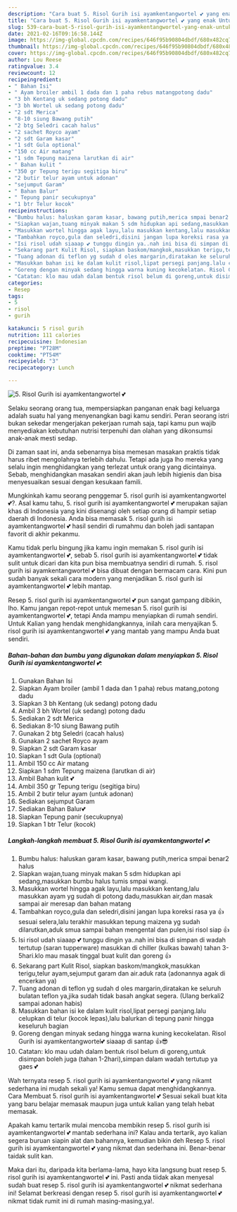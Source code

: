 ```yaml
---
description: "Cara buat 5. Risol Gurih isi ayamkentangwortel 💕 yang enak Untuk Jualan"
title: "Cara buat 5. Risol Gurih isi ayamkentangwortel 💕 yang enak Untuk Jualan"
slug: 539-cara-buat-5-risol-gurih-isi-ayamkentangwortel-yang-enak-untuk-jualan
date: 2021-02-16T09:16:58.144Z
image: https://img-global.cpcdn.com/recipes/646f95b90804dbdf/680x482cq70/5-risol-gurih-isi-ayamkentangwortel-💕-foto-resep-utama.jpg
thumbnail: https://img-global.cpcdn.com/recipes/646f95b90804dbdf/680x482cq70/5-risol-gurih-isi-ayamkentangwortel-💕-foto-resep-utama.jpg
cover: https://img-global.cpcdn.com/recipes/646f95b90804dbdf/680x482cq70/5-risol-gurih-isi-ayamkentangwortel-💕-foto-resep-utama.jpg
author: Lou Reese
ratingvalue: 3.4
reviewcount: 12
recipeingredient:
- " Bahan Isi"
- " Ayam broiler ambil 1 dada dan 1 paha rebus matangpotong dadu"
- "3 bh Kentang uk sedang potong dadu"
- "3 bh Wortel uk sedang potong dadu"
- "2 sdt Merica"
- "8-10 siung Bawang putih"
- "2 btg Seledri cacah halus"
- "2 sachet Royco ayam"
- "2 sdt Garam kasar"
- "1 sdt Gula optional"
- "150 cc Air matang"
- "1 sdm Tepung maizena larutkan di air"
- " Bahan kulit "
- "350 gr Tepung terigu segitiga biru"
- "2 butir telur ayam untuk adonan"
- "sejumput Garam"
- " Bahan Balur"
- " Tepung panir secukupnya"
- "1 btr Telur kocok"
recipeinstructions:
- "Bumbu halus: haluskan garam kasar, bawang putih,merica smpai benar2 halus"
- "Siapkan wajan,tuang minyak makan 5 sdm hidupkan api sedang,masukkan bumbu halus tumis smpai wangi."
- "Masukkan wortel hingga agak layu,lalu masukkan kentang,lalu masukkan ayam yg sudah di potong dadu,masukkan air,dan masak sampai air meresap dan bahan matang"
- "Tambahkan royco,gula dan seledri,disini jangan lupa koreksi rasa ya 👍sesuai selera,lalu terakhir masukkan tepung maizena yg sudah dilarutkan,aduk smua sampai bahan mengental dan pulen,isi risol siap 👍"
- "Isi risol udah siaaap 💕 tunggu dingin ya..nah ini bisa di simpan di wadah tertutup (saran tupperware) masukkan di chiller (kulkas bawah) tahan 3-5hari.klo mau masak tinggal buat kulit dan goreng 👍"
- "Sekarang part Kulit Risol, siapkan baskom/mangkok,masukkan terigu,telur ayam,sejumput garam dan air.aduk rata (adonannya agak di encerkan ya)"
- "Tuang adonan di teflon yg sudah d oles margarin,diratakan ke seluruh bulatan teflon ya,jika sudah tidak basah angkat segera. (Ulang berkali2 sampai adonan habis)"
- "Masukkan bahan isi ke dalam kulit risol,lipat persegi panjang.lalu celupkan di telur (kocok lepas),lalu balurkan di tepung panir hingga keseluruh bagian"
- "Goreng dengan minyak sedang hingga warna kuning kecokelatan. Risol Gurih isi ayamkentangwortel💕 siaaap di santap 👍😎"
- "Catatan: klo mau udah dalam bentuk risol belum di goreng,untuk disimpan boleh juga (tahan 1-2hari),simpan dalam wadah tertutup ya gaes 💕"
categories:
- Resep
tags:
- 5
- risol
- gurih

katakunci: 5 risol gurih 
nutrition: 111 calories
recipecuisine: Indonesian
preptime: "PT28M"
cooktime: "PT54M"
recipeyield: "3"
recipecategory: Lunch

---
```



![5. Risol Gurih isi ayamkentangwortel 💕](https://img-global.cpcdn.com/recipes/646f95b90804dbdf/680x482cq70/5-risol-gurih-isi-ayamkentangwortel-💕-foto-resep-utama.jpg)

Selaku seorang orang tua, mempersiapkan panganan enak bagi keluarga adalah suatu hal yang menyenangkan bagi kamu sendiri. Peran seorang istri bukan sekedar mengerjakan pekerjaan rumah saja, tapi kamu pun wajib menyediakan kebutuhan nutrisi terpenuhi dan olahan yang dikonsumsi anak-anak mesti sedap.

Di zaman  saat ini, anda sebenarnya bisa memesan masakan praktis tidak harus ribet mengolahnya terlebih dahulu. Tetapi ada juga lho mereka yang selalu ingin menghidangkan yang terlezat untuk orang yang dicintainya. Sebab, menghidangkan masakan sendiri akan jauh lebih higienis dan bisa menyesuaikan sesuai dengan kesukaan famili. 



Mungkinkah kamu seorang penggemar 5. risol gurih isi ayamkentangwortel 💕?. Asal kamu tahu, 5. risol gurih isi ayamkentangwortel 💕 merupakan sajian khas di Indonesia yang kini disenangi oleh setiap orang di hampir setiap daerah di Indonesia. Anda bisa memasak 5. risol gurih isi ayamkentangwortel 💕 hasil sendiri di rumahmu dan boleh jadi santapan favorit di akhir pekanmu.

Kamu tidak perlu bingung jika kamu ingin memakan 5. risol gurih isi ayamkentangwortel 💕, sebab 5. risol gurih isi ayamkentangwortel 💕 tidak sulit untuk dicari dan kita pun bisa membuatnya sendiri di rumah. 5. risol gurih isi ayamkentangwortel 💕 bisa dibuat dengan bermacam cara. Kini pun sudah banyak sekali cara modern yang menjadikan 5. risol gurih isi ayamkentangwortel 💕 lebih mantap.

Resep 5. risol gurih isi ayamkentangwortel 💕 pun sangat gampang dibikin, lho. Kamu jangan repot-repot untuk memesan 5. risol gurih isi ayamkentangwortel 💕, tetapi Anda mampu menyiapkan di rumah sendiri. Untuk Kalian yang hendak menghidangkannya, inilah cara menyajikan 5. risol gurih isi ayamkentangwortel 💕 yang mantab yang mampu Anda buat sendiri.

<!--inarticleads1-->

##### Bahan-bahan dan bumbu yang digunakan dalam menyiapkan 5. Risol Gurih isi ayamkentangwortel 💕:

1. Gunakan  Bahan Isi
1. Siapkan  Ayam broiler (ambil 1 dada dan 1 paha) rebus matang,potong dadu
1. Siapkan 3 bh Kentang (uk sedang) potong dadu
1. Ambil 3 bh Wortel (uk sedang) potong dadu
1. Sediakan 2 sdt Merica
1. Sediakan 8-10 siung Bawang putih
1. Gunakan 2 btg Seledri (cacah halus)
1. Gunakan 2 sachet Royco ayam
1. Siapkan 2 sdt Garam kasar
1. Siapkan 1 sdt Gula (optional)
1. Ambil 150 cc Air matang
1. Siapkan 1 sdm Tepung maizena (larutkan di air)
1. Ambil  Bahan kulit 💕
1. Ambil 350 gr Tepung terigu (segitiga biru)
1. Ambil 2 butir telur ayam (untuk adonan)
1. Sediakan sejumput Garam
1. Sediakan  Bahan Balur💕
1. Siapkan  Tepung panir (secukupnya)
1. Siapkan 1 btr Telur (kocok)




<!--inarticleads2-->

##### Langkah-langkah membuat 5. Risol Gurih isi ayamkentangwortel 💕:

1. Bumbu halus: haluskan garam kasar, bawang putih,merica smpai benar2 halus
1. Siapkan wajan,tuang minyak makan 5 sdm hidupkan api sedang,masukkan bumbu halus tumis smpai wangi.
1. Masukkan wortel hingga agak layu,lalu masukkan kentang,lalu masukkan ayam yg sudah di potong dadu,masukkan air,dan masak sampai air meresap dan bahan matang
1. Tambahkan royco,gula dan seledri,disini jangan lupa koreksi rasa ya 👍sesuai selera,lalu terakhir masukkan tepung maizena yg sudah dilarutkan,aduk smua sampai bahan mengental dan pulen,isi risol siap 👍
1. Isi risol udah siaaap 💕 tunggu dingin ya..nah ini bisa di simpan di wadah tertutup (saran tupperware) masukkan di chiller (kulkas bawah) tahan 3-5hari.klo mau masak tinggal buat kulit dan goreng 👍
1. Sekarang part Kulit Risol, siapkan baskom/mangkok,masukkan terigu,telur ayam,sejumput garam dan air.aduk rata (adonannya agak di encerkan ya)
1. Tuang adonan di teflon yg sudah d oles margarin,diratakan ke seluruh bulatan teflon ya,jika sudah tidak basah angkat segera. (Ulang berkali2 sampai adonan habis)
1. Masukkan bahan isi ke dalam kulit risol,lipat persegi panjang.lalu celupkan di telur (kocok lepas),lalu balurkan di tepung panir hingga keseluruh bagian
1. Goreng dengan minyak sedang hingga warna kuning kecokelatan. Risol Gurih isi ayamkentangwortel💕 siaaap di santap 👍😎
1. Catatan: klo mau udah dalam bentuk risol belum di goreng,untuk disimpan boleh juga (tahan 1-2hari),simpan dalam wadah tertutup ya gaes 💕




Wah ternyata resep 5. risol gurih isi ayamkentangwortel 💕 yang nikamt sederhana ini mudah sekali ya! Kamu semua dapat menghidangkannya. Cara Membuat 5. risol gurih isi ayamkentangwortel 💕 Sesuai sekali buat kita yang baru belajar memasak maupun juga untuk kalian yang telah hebat memasak.

Apakah kamu tertarik mulai mencoba membikin resep 5. risol gurih isi ayamkentangwortel 💕 mantab sederhana ini? Kalau anda tertarik, ayo kalian segera buruan siapin alat dan bahannya, kemudian bikin deh Resep 5. risol gurih isi ayamkentangwortel 💕 yang nikmat dan sederhana ini. Benar-benar taidak sulit kan. 

Maka dari itu, daripada kita berlama-lama, hayo kita langsung buat resep 5. risol gurih isi ayamkentangwortel 💕 ini. Pasti anda tiidak akan menyesal sudah buat resep 5. risol gurih isi ayamkentangwortel 💕 nikmat sederhana ini! Selamat berkreasi dengan resep 5. risol gurih isi ayamkentangwortel 💕 nikmat tidak rumit ini di rumah masing-masing,ya!.

